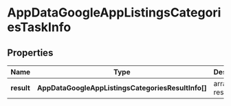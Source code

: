 # AppDataGoogleAppListingsCategoriesTaskInfo

## Properties

| Name | Type | Description | Notes |
|------------ | ------------- | ------------- | -------------|
**result** | **AppDataGoogleAppListingsCategoriesResultInfo[]** | array of results |[optional]|